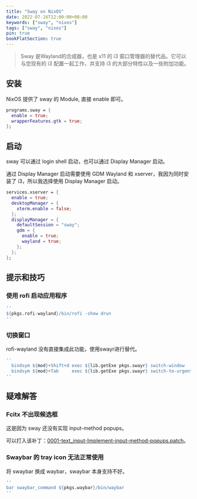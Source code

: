 ```yaml
---
title: "Sway on NixOS"
date: 2022-07-16T12:00:00+08:00
keywords: ["sway", "nixos"]
tags: ["sway", "nixos"]
pin: true
bookFlatSection: true
---
```


>Sway 是Wayland的合成器，也是 x11 的 i3 窗口管理器的替代品。它可以与您现有的 i3 配置一起工作，并支持 i3 的大部分特性以及一些附加功能。

<!--more-->

## 安装

NixOS 提供了 sway 的 Module, 直接 enable 即可。

```nix
programs.sway = {
  enable = true;
  wrapperFeatures.gtk = true;
};
```

## 启动

sway 可以通过 login shell 启动，也可以通过 Display Manager 启动。

通过 Display Manager 启动需要使用 GDM Wayland 和 xserver，我因为同时安装了 i3，所以我选择使用 Display Manager 启动。

```nix
services.xserver = {
  enable = true;
  desktopManager = {
    xterm.enable = false;
  };
  displayManager = {
    defaultSession = "sway";
    gdm = {
      enable = true;
      wayland = true;
    };
  };
};
```

## 提示和技巧

### 使用 rofi 启动应用程序

```nix
''
${pkgs.rofi-wayland}/bin/rofi -show drun
''
```

### 切换窗口

rofi-wayland 没有直接集成此功能，使用swayr进行替代。

```nix
''
  bindsym ${mod}+Shift+d exec ${lib.getExe pkgs.swayr} switch-window
  bindsym ${mod}+Tab     exec ${lib.getExe pkgs.swayr} switch-to-urgent-or-lru-window
''
```

## 疑难解答

### Fcitx 不出现候选框

这是因为 sway 还没有实现 input-method popups。

可以打入该补丁：[0001-text_input-Implement-input-method-popups.patch](https://raw.githubusercontent.com/Slaier/nixos-profile/39f35767099c5083ee416909643a10fc9b0f9ca3/overlays/sway/0001-text_input-Implement-input-method-popups.patch)。

### Swaybar 的 tray icon 无法正常使用

将 swaybar 换成 waybar，swaybar 本身支持不好。

```nix
''
bar swaybar_command ${pkgs.waybar}/bin/waybar
''
```

